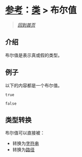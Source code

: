# [参考](../references.md)：[类](../class.md) > 布尔值

> [*回到首页*](https://github.com/Flowtopia-Studio/FlowtopiaScript-Documentation)

## 介绍
布尔值是表示真或假的类型。

## 例子
以下的内容都是一个布尔值。
```
true
```
```
false
```

## 类型转换
布尔值可以直接被：
 - 转换为[字符串](string.md)
 - 转换为[路径](path.md)
